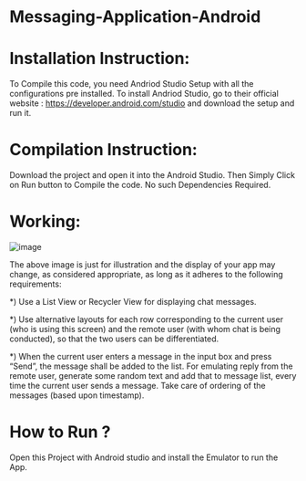 # Messaging-Application-Android


# Installation Instruction:
To Compile this code, you need Andriod Studio Setup with all the configurations pre installed. 
To install Andriod Studio, go to their official website : https://developer.android.com/studio and download the setup and run it.

# Compilation Instruction:
Download the project and open it into the Android Studio. Then Simply Click on Run button to Compile the code. No such Dependencies Required.

# Working:

![image](https://user-images.githubusercontent.com/68895316/120929851-21745200-c704-11eb-933b-bffa0466e40c.png)


The above image is just for illustration and the display of your app may change, as considered
appropriate, as long as it adheres to the following requirements:

*) Use a List View or Recycler View for displaying chat messages.

*) Use alternative layouts for each row corresponding to the current user (who is using this screen) and the remote user (with whom chat is being conducted), so that the two users can be differentiated.

*) When the current user enters a message in the input box and press “Send”, the message shall be added to the list. For emulating reply from the remote user, generate some random text and add that to message list, every time the current user sends a message. Take care of ordering of the messages (based upon timestamp).


# How to Run ?
Open this Project with Android studio and install the Emulator to run the App.



